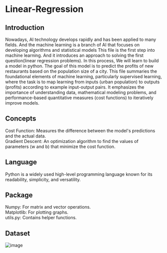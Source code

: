 # Linear-Regression
## Introduction
Nowadays, AI technology develops rapidly and has been applied to many fields. And the machine learning is a branch of AI that focuses on developing algorithms and statistical models
This file is the first step into machine learning. And it introduces an approach to solving the first question(linear regression problems). In this process,  We will learn to build a model in python. The goal of this model is to predict the profits of new restaurants based on the population size of a city.
This file summaries the foundational elements of machine learning, particularly supervised learning, where the task is to map learning from inputs (urban population) to outputs (profits) according to example input-output pairs. It emphasizes the importance of understanding data, mathematical modeling problems, and performance-based quantitative measures (cost functions) to iteratively improve models.
## Concepts
Cost Function: Measures the difference between the model's predictions and the actual data.  
Gradient Descent: An optimization algorithm to find the values of parameters (w and b) that minimize the cost function.
## Language
Python is a widely used high-level programming language known for its readability, simplicity, and versatility. 
## Package
Numpy: For matrix and vector operations.  
Matplotlib: For plotting graphs.  
utils.py: Contains helper functions.
## Dataset
![image](https://github.com/TaylorQu/Linear-Regression/assets/145403986/713ce794-0ddf-4ae2-b278-8503b8726d95)

